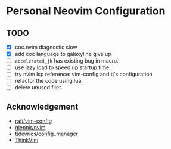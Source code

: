 # Personal Neovim Configuration

## TODO

- [x] coc.nvim diagnostic slow
- [x] add coc language to galaxyline
  give up
- [ ] `accelerated_jk` has existing bug in macro.
- [ ] use lazy load to speed up startup time.
- [ ] try nvim lsp reference: vim-config and tj's configuration
- [ ] refactor the code using lua.
- [ ] delete unused files

## Acknowledgement

- [rafi/vim-config](https://github.com/rafi/vim-config)
- [glepnir/nvim](https://github.com/glepnir/nvim)
- [tjdevries/config_manager](https://github.com/tjdevries/config_manager)
- [ThinkVim](https://github.com/imxiejie/ThinkVim)
